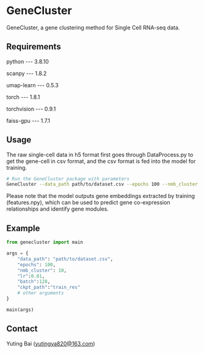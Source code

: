 # GeneCluster

GeneCluster, a gene clustering method for Single Cell RNA-seq data.

## Requirements
python --- 3.8.10

scanpy --- 1.8.2

umap-learn --- 0.5.3

torch --- 1.8.1

torchvision --- 0.9.1

faiss-gpu --- 1.7.1

## Usage
The raw single-cell data in h5 format first goes through DataProcess.py to get the gene-cell in csv format, and the csv format is fed into the model for training.

```bash
# Run the GeneCluster package with parameters
GeneCluster --data_path path/to/dataset.csv --epochs 100 --nmb_cluster 20 --lr 0.01 --batch 128 --ckpt_path train_res   
```

Please note that the model outputs gene embeddings extracted by training (features.npy), which can be used to predict gene co-expression relationships and identify gene modules.


## Example

```python
from genecluster import main

args = {
    "data_path": "path/to/dataset.csv",
    "epochs": 100,
    "nmb_cluster": 10,
    "lr":0.01,
    "batch":128,
    "ckpt_path":"train_res"
    # other arguments
}

main(args)
```

## Contact

Yuting Bai (yutingya820@163.com)